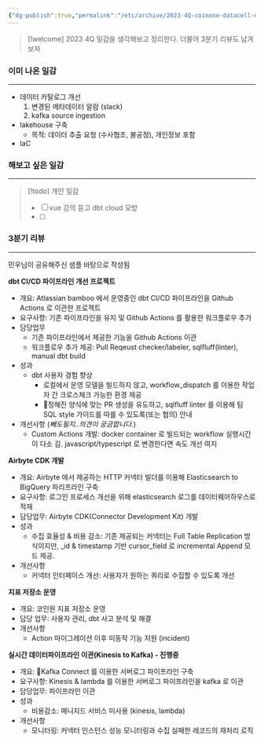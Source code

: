 ```yaml
---
{"dg-publish":true,"permalink":"/etc/archive/2023-4Q-coinone-datacell-engineer-task/"}
---
```



> [!welcome] 2023 4Q 일감을 생각해보고 정리한다. 더불어 3분기 리뷰도 남겨보자

### 이미 나온 일감
---
- 데이터 카탈로그 개선
    1. 변경된 메타데이터 알람 (slack)
    2. kafka source ingestion
- lakehouse 구축
    - 목적: 데이터 추출 요청 (수사협조, 불공정), 개인정보 포함
- IaC

### 해보고 싶은 일감
---

> [!todo]
> 개인 일감
> - [ ] vue 강의 듣고 dbt cloud 모방
> - [ ] 

### 3분기 리뷰
---
민우님이 공유해주신 샘플 바탕으로 작성됨

**dbt CI/CD 파이프라인 개선 프로젝트**
- 개요: Atlassian bamboo 에서 운영중인 dbt CI/CD 파이프라인을 Github Actions 로 이관한 프로젝트
- 요구사항: 기존 파이프라인을 유지 및 Github Actions 를 활용한 워크플로우 추가
- 담당업무
    - 기존 파이프라인에서 제공한 기능을 Github Actions 이관
    - 워크플로우 추가 제공: Pull Reqeust checker/labeler, sqlfluff(linter), manual dbt build
- 성과
    - dbt 사용자 경험 향상
        - 로컬에서 운영 모델을 빌드하지 않고, workflow_dispatch 를 이용한 작업자 간 크로스체크 가능한 환경 제공
        - 정해진 양식에 맞는 PR 생성을 유도하고, sqlfluff linter 를 이용해 팀 SQL style 가이드를 따를 수 있도록(또는 협의) 안내
- 개선사항 (*빼도될지..의견이 궁금합니다.*)
    - Custom Actions 개발: docker container 로 빌드되는 workflow 실행시간이 다소 김. javascript/typescript 로 변경한다면 속도 개선 여지

**Airbyte CDK 개발**
- 개요: Airbyte 에서 제공하는 HTTP 커넥터 빌더를 이용해 Elasticsearch to BigQuery 파리프라인 구축
- 요구사항: 로그인 프로세스 개선을 위해 elasticsearch 로그를 데이터웨어하우스로 적재
- 담당업무: Airbyte CDK(Connector Development Kit) 개발
- 성과
    - 수집 효율성 & 비용 감소: 기존 제공되는 커넥터는 Full Table Replication 방식이지만, \_id & timestamp 기반 cursor_field 로 incremental Append 모드 제공.
- 개선사항
    - 커넥터 인터페이스 개선: 사용자가 원하는 쿼리로 수집할 수 있도록 개선

**지표 저장소 운영**
- 개요: 코인원 지표 저장소 운영
- 담당 업무: 사용자 관리, dbt 사고 분석 및 해결
- 개선사항
    - Action 마이그레이션 이후 미동작 기능 지원 (incident)

**실시간 데이터파이프라인 이관(Kinesis to Kafka) - 진행중**
- 개요: Kafka Connect 를 이용한 서버로그 파이프라인 구축
- 요구사항: Kinesis & lambda 를 이용한 서버로그 파이프라인을 kafka 로 이관
- 담당업무: 파이프라인 이관
- 성과
    - 비용감소: 매니지드 서비스 미사용 (kinesis, lambda)
- 개선사항
    - 모니터링: 커넥터 인스턴스 성능 모니터링과 수집 실패한 레코드의 재처리 로직


